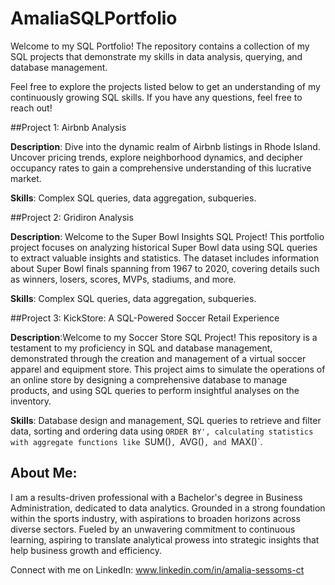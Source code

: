 # AmaliaSQLPortfolio

Welcome to my SQL Portfolio! The repository contains a collection of my SQL projects that demonstrate my skills in data analysis, querying, and database management.

Feel free to explore the projects listed below to get an understanding of my continuously growing SQL skills. If you have any questions, feel free to reach out!

##Project 1: Airbnb Analysis

**Description**: Dive into the dynamic realm of Airbnb listings in Rhode Island. Uncover pricing trends, explore neighborhood dynamics, and decipher occupancy rates to gain a comprehensive understanding of this lucrative market.

**Skills**: Complex SQL queries, data aggregation, subqueries.

##Project 2: Gridiron Analysis

**Description**: Welcome to the Super Bowl Insights SQL Project! This portfolio project focuses on analyzing historical Super Bowl data using SQL queries to extract valuable insights and statistics. The dataset includes information about Super Bowl finals spanning from 1967 to 2020, covering details such as winners, losers, scores, MVPs, stadiums, and more.

**Skills**: Complex SQL queries, data aggregation, subqueries. 

##Project 3: KickStore: A SQL-Powered Soccer Retail Experience

**Description**:Welcome to my Soccer Store SQL Project! This repository is a testament to my proficiency in SQL and database management, demonstrated through the creation and management of a virtual soccer apparel and equipment store. This project aims to simulate the operations of an online store by designing a comprehensive database to manage products, and using SQL queries to perform insightful analyses on the inventory.

**Skills**: Database design and management, SQL queries to retrieve and filter data, sorting and ordering data using `ORDER BY', calculating statistics with aggregate functions like `SUM()`, `AVG()`, and `MAX()`.

## About Me:

I am a results-driven professional with a Bachelor's degree in Business Administration, dedicated to data analytics. Grounded in a strong foundation within the sports industry, with aspirations to broaden horizons across diverse sectors. Fueled by an unwavering commitment to continuous learning, aspiring to translate analytical prowess into strategic insights that help business growth and efficiency. 

Connect with me on LinkedIn: www.linkedin.com/in/amalia-sessoms-ct
